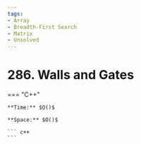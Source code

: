 ```yaml
---
tags:
- Array
- Breadth-First Search
- Matrix
- Unsolved
---
```



# 286. Walls and Gates

=== "C++"

    **Time:** $O()$

    **Space:** $O()$

    ``` c++
    ```